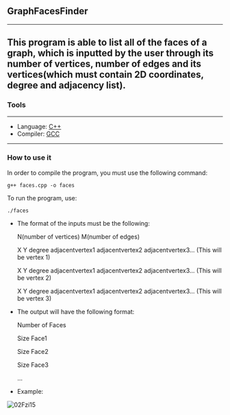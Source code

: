 ## **GraphFacesFinder**
---
This program is able to list all of the faces of a graph, which is inputted by the user through its number of vertices, number of edges and its vertices(which must contain 2D coordinates, degree and adjacency list).
---
### **Tools** 
---
- Language: [C++](https://cplusplus.com/doc/)
- Compiler: [GCC](https://gcc.gnu.org/)
---
### How to use it
In order to compile the program, you must use the following command: 

    g++ faces.cpp -o faces
To run the program, use:

    ./faces

- The format of the inputs must be the following:

  N(number of vertices) M(number of edges)
  <p>
  X Y degree adjacentvertex1 adjacentvertex2 adjacentvertex3... (This will be vertex 1)
  <p>
  X Y degree adjacentvertex1 adjacentvertex2 adjacentvertex3... (This will be vertex 2)
  <p>
  X Y degree adjacentvertex1 adjacentvertex2 adjacentvertex3... (This will be vertex 3)
  <p>
  <p>

- The output will have the following format:
  <p>
  Number of Faces
  <p>
  Size Face1
  <p>
  Size Face2
  <p>
  Size Face3
  <p>
  ...
  <p>
  <p>

- Example:
    <p>
![02Fzi15](https://github.com/Lorenzovagliano/GraphFacesFinder/assets/111889654/4232a8af-8f8d-4b99-97b0-b6972161d0d5)


